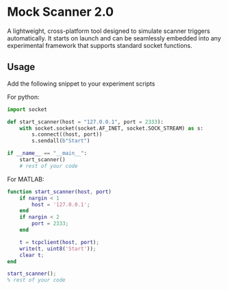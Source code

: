 # Mock Scanner 2.0
A lightweight, cross-platform tool designed to simulate scanner triggers automatically. It starts on launch and can be seamlessly embedded into any experimental framework that supports standard socket functions.

## Usage
Add the following snippet to your experiment scripts


For python:
```python
import socket

def start_scanner(host = "127.0.0.1", port = 2333):
    with socket.socket(socket.AF_INET, socket.SOCK_STREAM) as s:
        s.connect((host, port))
        s.sendall(b"Start")

if __name__ == "__main__":
    start_scanner()
    # rest of your code
```
For MATLAB:
```MATLAB
function start_scanner(host, port)
    if nargin < 1
        host = '127.0.0.1';
    end
    if nargin < 2
        port = 2333;
    end

    t = tcpclient(host, port);
    write(t, uint8('Start'));
    clear t;
end

start_scanner();
% rest of your code
```
